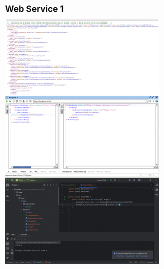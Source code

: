 <html>

<h1> Web Service 1 </h1>
<img src="Captures/Capt1.GIF">
<img src="Captures/Capt2.GIF">
<img src="Captures/Capt3.GIF">




</html>